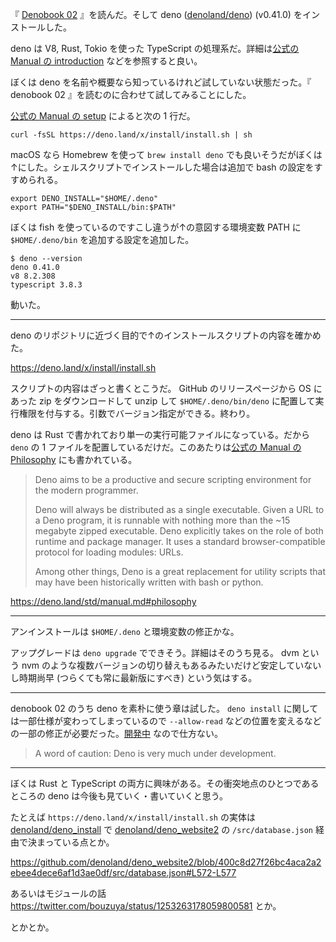 『 [Denobook 02](https://scrapbox.io/deno-ja/Denobook_02) 』を読んだ。そして deno ([denoland/deno][]) (v0.41.0) をインストールした。

deno は V8, Rust, Tokio を使った TypeScript の処理系だ。詳細は[公式の Manual の introduction](https://deno.land/std/manual.md#introduction) などを参照すると良い。

ぼくは deno を名前や概要なら知っているけれど試していない状態だった。『 denobook 02 』を読むのに合わせて試してみることにした。

[公式の Manual の setup](https://deno.land/std/manual.md#setup) によると次の 1 行だ。

`curl -fsSL https://deno.land/x/install/install.sh | sh`

macOS なら Homebrew を使って `brew install deno` でも良いそうだがぼくは↑にした。シェルスクリプトでインストールした場合は追加で bash の設定をすすめられる。

```
export DENO_INSTALL="$HOME/.deno"
export PATH="$DENO_INSTALL/bin:$PATH"
```

ぼくは fish を使っているのですこし違うが↑の意図する環境変数 PATH に `$HOME/.deno/bin` を追加する設定を追加した。

```
$ deno --version
deno 0.41.0
v8 8.2.308
typescript 3.8.3
```

動いた。

---

deno のリポジトリに近づく目的で↑のインストールスクリプトの内容を確かめた。

https://deno.land/x/install/install.sh

スクリプトの内容はざっと書くとこうだ。 GitHub のリリースページから OS にあった zip をダウンロードして unzip して `$HOME/.deno/bin/deno` に配置して実行権限を付与する。引数でバージョン指定ができる。終わり。

deno は Rust で書かれており単一の実行可能ファイルになっている。だから `deno` の 1 ファイルを配置しているだけだ。このあたりは[公式の Manual の Philosophy](https://deno.land/std/manual.md#philosophy) にも書かれている。

> Deno aims to be a productive and secure scripting environment for the modern programmer.
>
> Deno will always be distributed as a single executable. Given a URL to a Deno program, it is runnable with nothing more than the ~15 megabyte zipped executable. Deno explicitly takes on the role of both runtime and package manager. It uses a standard browser-compatible protocol for loading modules: URLs.
>
> Among other things, Deno is a great replacement for utility scripts that may have been historically written with bash or python.

https://deno.land/std/manual.md#philosophy

---

アンインストールは `$HOME/.deno` と環境変数の修正かな。

アップグレードは `deno upgrade` でできそう。詳細はそのうち見る。 dvm という nvm のような複数バージョンの切り替えもあるみたいだけど安定していないし時期尚早 (つらくても常に最新版にすべき) という気はする。

---

denobook 02 のうち deno を素朴に使う章は試した。 `deno install` に関しては一部仕様が変わってしまっているので `--allow-read` などの位置を変えるなどの一部の修正が必要だった。[開発中](https://deno.land/std/manual.md#project-status--disclaimer) なので仕方ない。

> A word of caution: Deno is very much under development.

---

ぼくは Rust と TypeScript の両方に興味がある。その衝突地点のひとつであるところの deno は今後も見ていく・書いていくと思う。

たとえば `https://deno.land/x/install/install.sh` の実体は [denoland/deno_install][] で [denoland/deno_website2][] の `/src/database.json` 経由で決まっている点とか。

https://github.com/denoland/deno_website2/blob/400c8d27f26bc4aca2a2ebee4dece6af1d3ae0df/src/database.json#L572-L577

あるいはモジュールの話 https://twitter.com/bouzuya/status/1253263178059800581 とか。

とかとか。

[denoland/deno]: https://github.com/denoland/deno
[denoland/deno_install]: https://github.com/denoland/deno_install
[denoland/deno_website2]: https://github.com/denoland/deno_website2
